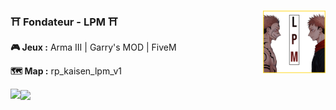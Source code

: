 ### ⛩️ Fondateur - LPM ⛩️ <img align="right" height="100" src="https://raw.githubusercontent.com/satmyx/satmyx/main/images/Logoadmin.png">

**🎮 Jeux :** Arma III | Garry's MOD | FiveM

**🗺️ Map :** rp_kaisen_lpm_v1

<a href="https://github.com/satmyx/satmyx">
  <img align="center" src="https://github-readme-stats.vercel.app/api?username=satmyx&show_icons=true&include_all_commits=true&theme=tokyonight&locale=fr"/>
</a>

<a href="https://github.com/anuraghazra/github-readme-stats">
  <img align="left" src="https://github-readme-stats.vercel.app/api/top-langs/?username=satmyx&theme=tokyonight&locale=fr" />
</a>
